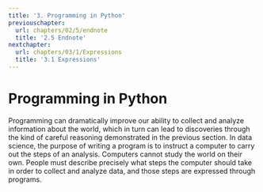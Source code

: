 ```yaml
---
title: '3. Programming in Python'
previouschapter:
  url: chapters/02/5/endnote
  title: '2.5 Endnote'
nextchapter:
  url: chapters/03/1/Expressions
  title: '3.1 Expressions'
---
```

Programming in Python
=====================

Programming can dramatically improve our ability to collect and analyze information
about the world, which in turn can lead to discoveries through the kind of careful
reasoning demonstrated in the previous section. In data science, the purpose of
writing a program is to instruct a computer to carry out the steps of an analysis.
Computers cannot study the world on their own. People must describe precisely what
steps the computer should take in order to collect and analyze data, and those steps
are expressed through programs.


